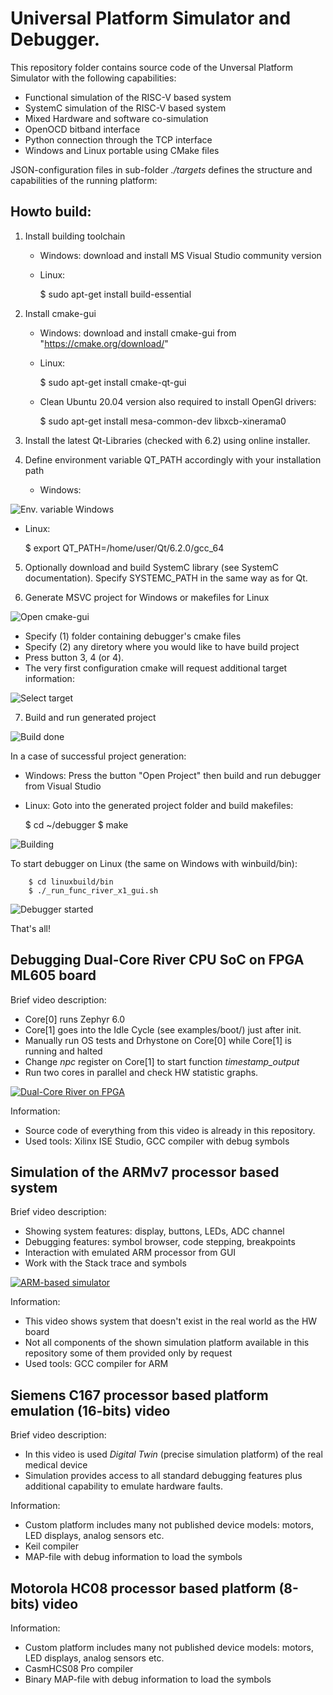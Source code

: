Universal Platform Simulator and Debugger.
=====================

This repository folder contains source code of the Unversal Platform Simulator
with the following capabilities:

- Functional simulation of the RISC-V based system
- SystemC simulation of the RISC-V based system
- Mixed Hardware and software co-simulation
- OpenOCD bitband interface
- Python connection through the TCP interface
- Windows and Linux portable using CMake files

JSON-configuration files in sub-folder *./targets* defines the structure
and capabilities of the running platform:

## Howto build:

1. Install building toolchain
   - Windows: download and install MS Visual Studio community version
   - Linux:

        $ sudo apt-get install build-essential

2. Install cmake-gui
   - Windows: download and install cmake-gui from "https://cmake.org/download/"
   - Linux:

        $ sudo apt-get install cmake-qt-gui

   - Clean Ubuntu 20.04 version also required to install OpenGl drivers:

        $ sudo apt-get install mesa-common-dev libxcb-xinerama0

3. Install the latest Qt-Libraries (checked with 6.2) using online installer.
4. Define environment variable QT_PATH accordingly with your installation path

   - Windows: 

![Env. variable Windows ](../docs/doxygen/pics/howto_env_vars_win.png)

   - Linux:

        $ export QT_PATH=/home/user/Qt/6.2.0/gcc_64

5. Optionally download and build SystemC library (see SystemC documentation).
   Specify SYSTEMC_PATH in the same way as for Qt.

6. Generate MSVC project for Windows or makefiles for Linux

![Open cmake-gui](../docs/doxygen/pics/howto_cmake_01.png)

- Specify (1) folder containing debugger's cmake files
- Specify (2) any diretory where you would like to have build project
- Press button 3, 4 (or 4).
- The very first configuration cmake will request additional target information:

![Select target](../docs/doxygen/pics/howto_cmake_02.png)

7. Build and run generated project

![Build done](../docs/doxygen/pics/howto_cmake_03.png)

In a case of successful project generation:

   - Windows: Press the button "Open Project" then build and run debugger from Visual Studio
   - Linux: Goto into the generated project folder and build makefiles:

        $ cd ~/debugger
        $ make

![Building](../docs/doxygen/pics/howto_cmake_04.png)

To start debugger on Linux (the same on Windows with winbuild/bin):

        $ cd linuxbuild/bin
        $ ./_run_func_river_x1_gui.sh

![Debugger started](../docs/doxygen/pics/howto_success.png)

That's all!

## Debugging Dual-Core River CPU SoC on FPGA ML605 board

Brief video description:

  - Core[0] runs Zephyr 6.0
  - Core[1] goes into the Idle Cycle (see examples/boot/) just after init.
  - Manually run OS tests and Drhystone on Core[0] while Core[1] is running and halted
  - Change *npc* register on Core[1] to start function *timestamp_output*
  - Run two cores in parallel and check HW statistic graphs.

[![Dual-Core River on FPGA](https://img.youtube.com/vi/MVY0eSb9kaA/hqdefault.jpg)](https://youtu.be/MVY0eSb9kaA)

Information:

  - Source code of everything from this video is already in this repository.
  - Used tools: Xilinx ISE Studio, GCC compiler with debug symbols


## Simulation of the ARMv7 processor based system

Brief video description:

  - Showing system features: display, buttons, LEDs, ADC channel
  - Debugging features: symbol browser, code stepping, breakpoints
  - Interaction with emulated ARM processor from GUI
  - Work with the Stack trace and symbols

[![ARM-based simulator](https://img.youtube.com/vi/h-NNvXWnNEU/hqdefault.jpg)](https://youtu.be/h-NNvXWnNEU)

Information:

  - This video shows system that doesn't exist in the real world as the HW board
  - Not all components of the shown simulation platform available in this repository some 
    of them provided only by request
  - Used tools: GCC compiler for ARM


## Siemens C167 processor based platform emulation (16-bits) video

Brief video description:

  - In this video is used *Digital Twin* (precise simulation platform) of the 
    real medical device
  - Simulation provides access to all standard debugging features plus additional
    capability to emulate hardware faults.
  

Information:

  - Custom platform includes many not published device models: motors, LED displays, analog sensors etc.
  - Keil compiler
  - MAP-file with debug information to load the symbols


## Motorola HC08 processor based platform (8-bits) video

Information:

  - Custom platform includes many not published device models: motors, LED displays, analog sensors etc.
  - CasmHCS08 Pro compiler
  - Binary MAP-file with debug information to load the symbols

